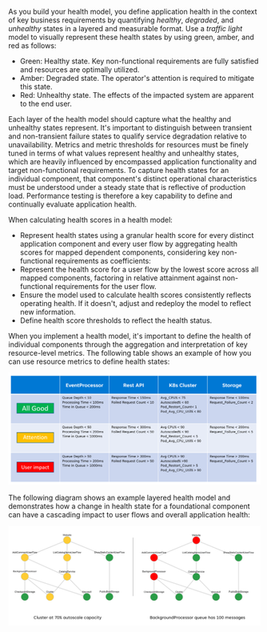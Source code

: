 As you build your health model, you define application health in the context of key business requirements by quantifying *healthy*, *degraded*, and *unhealthy* states in a layered and measurable format. Use a *traffic light* model to visually represent these health states by using green, amber, and red as follows:

- Green: Healthy state. Key non-functional requirements are fully satisfied and resources are optimally utilized.
- Amber: Degraded state. The operator's attention is required to mitigate this state.
- Red: Unhealthy state. The effects of the impacted system are apparent to the end user.

Each layer of the health model should capture what the healthy and unhealthy states represent. It's important to distinguish between transient and non-transient failure states to qualify service degradation relative to unavailability. Metrics and metric thresholds for resources must be finely tuned in terms of what values represent healthy and unhealthy states, which are heavily influenced by encompassed application functionality and target non-functional requirements. To capture health states for an individual component, that component's distinct operational characteristics must be understood under a steady state that is reflective of production load. Performance testing is therefore a key capability to define and continually evaluate application health.

When calculating health scores in a health model:

- Represent health states using a granular health score for every distinct application component and every user flow by aggregating health scores for mapped dependent components, considering key non-functional requirements as coefficients:
- Represent the health score for a user flow by the lowest score across all mapped components, factoring in relative attainment against non-functional requirements for the user flow.
- Ensure the model used to calculate health scores consistently reflects operating health. If it doesn't, adjust and redeploy the model to reflect new information.
- Define health score thresholds to reflect the health status.

When you implement a health model, it's important to define the health of individual components through the aggregation and interpretation of key resource-level metrics. The following table shows an example of how you can use resource metrics to define health states:

![Table showing health states for a layered health model.](../media/mission-critical-example-health-definitions.png)

The following diagram shows an example layered health model and demonstrates how a change in health state for a foundational component can have a cascading impact to user flows and overall application health:

![Diagram showing a sample layered health model with cascading heath states.](../media/mission-critical-example-fault-states.png)
